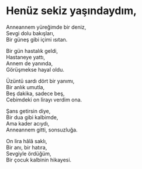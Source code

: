 # Henüz sekiz yaşındaydım,
Anneannem yüreğimde bir deniz,  
Sevgi dolu bakışları,  
Bir güneş gibi içimi ısıtan.

Bir gün hastalık geldi,  
Hastaneye yattı,  
Annem de yanında,  
Görüşmekse hayal oldu.

Üzüntü sardı dört bir yanımı,  
Bir anlık umutla,  
Beş dakika, sadece beş,  
Cebimdeki on lirayı verdim ona.

Şans getirsin diye,  
Bir dua gibi kalbimde,  
Ama kader acıydı,  
Anneannem gitti, sonsuzluğa.

On lira hâlâ saklı,  
Bir anı, bir hatıra,  
Sevgiyle ördüğüm,  
Bir çocuk kalbinin hikayesi.
